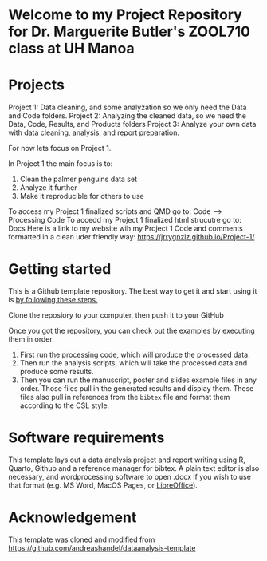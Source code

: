 # Welcome to my Project Repository for Dr. Marguerite Butler's ZOOL710 class at UH Manoa

# Projects
Project 1: Data cleaning, and some analyzation so we only need the Data and Code folders.
Project 2: Analyzing the cleaned data, so we need the Data, Code, Results, and Products folders
Project 3: Analyze your own data with data cleaning, analysis, and report preparation. 

For now lets focus on Project 1.

In Project 1 the main focus is to:
 1) Clean the palmer penguins data set
 2) Analyze it further
 3) Make it reproducible for others to use

To access my Project 1 finalized scripts and QMD go to: Code --> Processing Code
To accedd my Project 1 finalized html strucutre go to: Docs
Here is a link to my website wih my Project 1 Code and comments formatted in a clean uder friendly way: https://jrrygnzlz.github.io/Project-1/

# Getting started
This is a Github template repository. The best way to get it and start using it is [by following these steps.](https://help.github.com/en/articles/creating-a-repository-from-a-template)

Clone the reposiory to your computer, then push it to your GitHub

Once you got the repository, you can check out the examples by executing them in order. 
 1.  First run the processing code, which will produce the processed data. 
 2.  Then run the analysis scripts, which will take the processed data and produce some results. 
 3.  Then you can run the manuscript, poster and slides example files in any order. Those files pull in the generated results and display them. These files also pull in references from the `bibtex` file and format them according to the CSL style.

 # Software requirements
This template lays out a data analysis project and report writing using R, Quarto, Github and a reference manager for bibtex. A plain text editor is also necessary, and wordprocessing software to open .docx if you wish to use that format (e.g. MS Word, MacOS Pages, or [LibreOffice](https://www.libreoffice.org/)). 

# Acknowledgement
 This template was cloned and modified from <https://github.com/andreashandel/dataanalysis-template>
